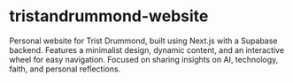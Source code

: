 # tristandrummond-website
Personal website for Trist Drummond, built using Next.js with a Supabase backend. Features a minimalist design, dynamic content, and an interactive wheel for easy navigation. Focused on sharing insights on AI, technology, faith, and personal reflections.
